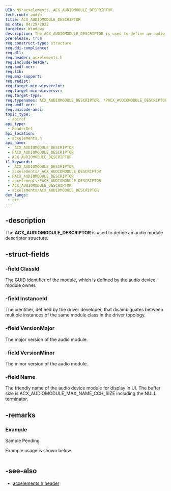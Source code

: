 ```yaml
---
UID: NS:acxelements._ACX_AUDIOMODULE_DESCRIPTOR
tech.root: audio 
title: ACX_AUDIOMODULE_DESCRIPTOR
ms.date: 04/29/2022
targetos: Windows
description: The ACX_AUDIOMODULE_DESCRIPTOR is used to define an audio module descriptor structure.
prerelease: true
req.construct-type: structure
req.ddi-compliance: 
req.dll: 
req.header: acxelements.h
req.include-header: 
req.kmdf-ver: 
req.lib: 
req.max-support: 
req.redist: 
req.target-min-winverclnt: 
req.target-min-winversvr: 
req.target-type: 
req.typenames: ACX_AUDIOMODULE_DESCRIPTOR, *PACX_AUDIOMODULE_DESCRIPTOR
req.umdf-ver: 
req.unicode-ansi: 
topic_type:
 - apiref
api_type:
 - HeaderDef
api_location:
 - acxelements.h
api_name:
 - _ACX_AUDIOMODULE_DESCRIPTOR
 - PACX_AUDIOMODULE_DESCRIPTOR
 - ACX_AUDIOMODULE_DESCRIPTOR
f1_keywords:
 - _ACX_AUDIOMODULE_DESCRIPTOR
 - acxelements/_ACX_AUDIOMODULE_DESCRIPTOR
 - PACX_AUDIOMODULE_DESCRIPTOR
 - acxelements/PACX_AUDIOMODULE_DESCRIPTOR
 - ACX_AUDIOMODULE_DESCRIPTOR
 - acxelements/ACX_AUDIOMODULE_DESCRIPTOR
dev_langs:
 - c++
---
```


## -description

The **ACX_AUDIOMODULE_DESCRIPTOR** is used to define an audio module descriptor structure.

## -struct-fields

### -field ClassId

The GUID identifier of the module, which is defined by the audio device module owner.

### -field InstanceId

The identifier, defined by the driver developer, that disambiguates between multiple instances of the same module class in the driver topology.

### -field VersionMajor

The major version of the audio module.

### -field VersionMinor

The minor version of the audio module.

### -field Name

The friendly name of the audio device module for display in UI. The buffer size is ACX_AUDIOMODULE_MAX_NAME_CCH_SIZE including the NULL terminator.

## -remarks

### Example

Sample Pending

Example usage is shown below.

```cpp

```

## -see-also

- [acxelements.h header](index.md)
